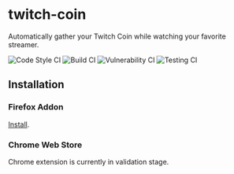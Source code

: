 # twitch-coin

Automatically gather your Twitch Coin while watching your favorite streamer.

![Code Style CI](https://github.com/aminnairi/twitch-coin/workflows/Code%20Style%20CI/badge.svg?branch=latest) ![Build CI](https://github.com/aminnairi/twitch-coin/workflows/Build%20CI/badge.svg?branch=latest) ![Vulnerability CI](https://github.com/aminnairi/twitch-coin/workflows/Vulnerability%20CI/badge.svg?branch=latest) ![Testing CI](https://github.com/aminnairi/twitch-coin/workflows/Testing%20CI/badge.svg?branch=latest)

## Installation

### Firefox Addon

[Install](https://addons.mozilla.org/en-US/firefox/addon/twitch-coin/).

### Chrome Web Store

Chrome extension is currently in validation stage.
